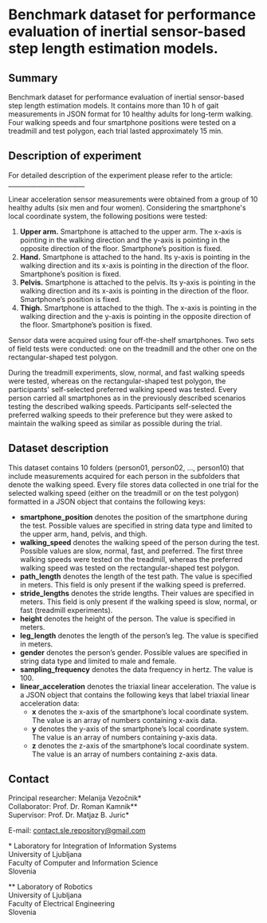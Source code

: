 # Benchmark dataset for performance evaluation of inertial sensor-based step length estimation models.

## Summary

Benchmark dataset for performance evaluation of inertial sensor-based step length estimation models. It contains more than 10 h of gait measurements in JSON format for 10 healthy adults for long-term walking. Four walking speeds and four smartphone positions were tested on a treadmill and test polygon, each trial lasted approximately 15 min.

## Description of experiment

For detailed description of the experiment please refer to the article: ________________________

Linear acceleration sensor measurements were obtained from a group of 10 healthy adults (six men and four women). Considering the smartphone's local coordinate system, the following positions were tested:

1.	**Upper arm.** Smartphone is attached to the upper arm. The x-axis is pointing in the walking direction and the y-axis is pointing in the opposite direction of the floor. Smartphone’s position is fixed. 
2.	**Hand.** Smartphone is attached to the hand. Its y-axis is pointing in the walking direction and its x-axis is pointing in the direction of the floor. Smartphone’s position is fixed. 
3.	**Pelvis.** Smartphone is attached to the pelvis. Its y-axis is pointing in the walking direction and its x-axis is pointing in the direction of the floor. Smartphone’s position is fixed.
4.	**Thigh.** Smartphone is attached to the thigh. The x-axis is pointing in the walking direction and the y-axis is pointing in the opposite direction of the floor. Smartphone’s position is fixed. 

Sensor data were acquired using four off-the-shelf smartphones. Two sets of field tests were conducted: one on the treadmill and the other one on the rectangular-shaped test polygon.

During the treadmill experiments, slow, normal, and fast walking speeds were tested, whereas on the rectangular-shaped test polygon, the participants' self-selected preferred walking speed was tested. Every person carried all smartphones as in the previously described scenarios testing the described walking speeds. Participants self-selected the preferred walking speeds to their preference but they were asked to maintain the walking speed as similar as possible during the trial.

## Dataset description

This dataset contains 10 folders (person01, person02, …, person10) that include measurements acquired for each person in the subfolders that denote the walking speed. Every file stores data collected in one trial for the selected walking speed (either on the treadmill or on the test polygon) formatted in a JSON object that contains the following keys:
-	**smartphone_position** denotes the position of the smartphone during the test. Possible values are specified in string data type and limited to the upper arm, hand, pelvis, and thigh. 
-	**walking_speed** denotes the walking speed of the person during the test. Possible values are slow, normal, fast, and preferred. The first three walking speeds were tested on the treadmill, whereas the preferred walking speed was tested on the rectangular-shaped test polygon.  
-	**path_length** denotes the length of the test path. The value is specified in meters. This field is only present if the walking speed is preferred.
- 	**stride_lengths** denotes the stride lengths. Their values are specified in meters. This field is only present if the walking speed is slow, normal, or fast (treadmill experiments).
-	**height** denotes the height of the person. The value is specified in meters.
-	**leg_length** denotes the length of the person’s leg. The value is specified in meters.
-	**gender** denotes the person’s gender. Possible values are specified in string data type and limited to male and female.
-	**sampling_frequency** denotes the data frequency in hertz. The value is 100.
-	**linear_acceleration** denotes the triaxial linear acceleration. The value is a JSON object that contains the following keys that label triaxial linear acceleration data:
	*	**x** denotes the x-axis of the smartphone’s local coordinate system. The value is an array of numbers containing x-axis data. 
	*	**y** denotes the y-axis of the smartphone’s local coordinate system. The value is an array of numbers containing y-axis data. 
	*	**z** denotes the z-axis of the smartphone’s local coordinate system. The value is an array of numbers containing z-axis data. 
	
## Contact

Principal researcher: Melanija Vezočnik* </br>
Collaborator: Prof. Dr. Roman Kamnik** </br>
Supervisor: Prof. Dr. Matjaz B. Juric*

E-mail: contact.sle.repository@gmail.com

\* Laboratory for Integration of Information Systems </br>
   University of Ljubljana </br> 
   Faculty of Computer and Information Science </br> 
   Slovenia

** Laboratory of Robotics </br>
   University of Ljubljana </br> 
   Faculty of Electrical Engineering </br> 
   Slovenia




